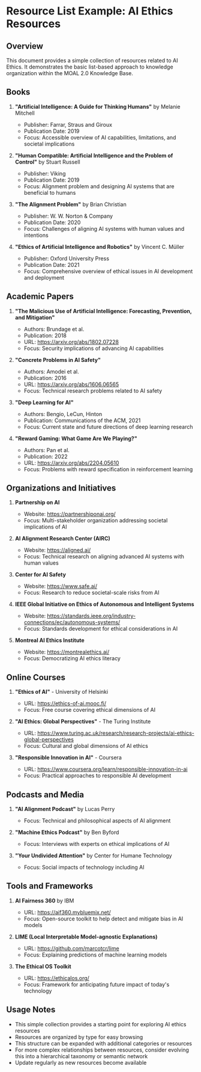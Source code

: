 # Resource List Example: AI Ethics Resources

## Overview
This document provides a simple collection of resources related to AI Ethics. It demonstrates the basic list-based approach to knowledge organization within the MOAL 2.0 Knowledge Base.

## Books

1. **"Artificial Intelligence: A Guide for Thinking Humans"** by Melanie Mitchell
   - Publisher: Farrar, Straus and Giroux
   - Publication Date: 2019
   - Focus: Accessible overview of AI capabilities, limitations, and societal implications

2. **"Human Compatible: Artificial Intelligence and the Problem of Control"** by Stuart Russell
   - Publisher: Viking
   - Publication Date: 2019
   - Focus: Alignment problem and designing AI systems that are beneficial to humans

3. **"The Alignment Problem"** by Brian Christian
   - Publisher: W. W. Norton & Company
   - Publication Date: 2020
   - Focus: Challenges of aligning AI systems with human values and intentions

4. **"Ethics of Artificial Intelligence and Robotics"** by Vincent C. Müller
   - Publisher: Oxford University Press
   - Publication Date: 2021
   - Focus: Comprehensive overview of ethical issues in AI development and deployment

## Academic Papers

1. **"The Malicious Use of Artificial Intelligence: Forecasting, Prevention, and Mitigation"**
   - Authors: Brundage et al.
   - Publication: 2018
   - URL: https://arxiv.org/abs/1802.07228
   - Focus: Security implications of advancing AI capabilities

2. **"Concrete Problems in AI Safety"**
   - Authors: Amodei et al.
   - Publication: 2016
   - URL: https://arxiv.org/abs/1606.06565
   - Focus: Technical research problems related to AI safety

3. **"Deep Learning for AI"**
   - Authors: Bengio, LeCun, Hinton
   - Publication: Communications of the ACM, 2021
   - Focus: Current state and future directions of deep learning research

4. **"Reward Gaming: What Game Are We Playing?"**
   - Authors: Pan et al.
   - Publication: 2022
   - URL: https://arxiv.org/abs/2204.05610
   - Focus: Problems with reward specification in reinforcement learning

## Organizations and Initiatives

1. **Partnership on AI**
   - Website: https://partnershiponai.org/
   - Focus: Multi-stakeholder organization addressing societal implications of AI

2. **AI Alignment Research Center (AIRC)**
   - Website: https://aligned.ai/
   - Focus: Technical research on aligning advanced AI systems with human values

3. **Center for AI Safety**
   - Website: https://www.safe.ai/
   - Focus: Research to reduce societal-scale risks from AI

4. **IEEE Global Initiative on Ethics of Autonomous and Intelligent Systems**
   - Website: https://standards.ieee.org/industry-connections/ec/autonomous-systems/
   - Focus: Standards development for ethical considerations in AI

5. **Montreal AI Ethics Institute**
   - Website: https://montrealethics.ai/
   - Focus: Democratizing AI ethics literacy

## Online Courses

1. **"Ethics of AI"** - University of Helsinki
   - URL: https://ethics-of-ai.mooc.fi/
   - Focus: Free course covering ethical dimensions of AI

2. **"AI Ethics: Global Perspectives"** - The Turing Institute
   - URL: https://www.turing.ac.uk/research/research-projects/ai-ethics-global-perspectives
   - Focus: Cultural and global dimensions of AI ethics

3. **"Responsible Innovation in AI"** - Coursera
   - URL: https://www.coursera.org/learn/responsible-innovation-in-ai
   - Focus: Practical approaches to responsible AI development

## Podcasts and Media

1. **"AI Alignment Podcast"** by Lucas Perry
   - Focus: Technical and philosophical aspects of AI alignment

2. **"Machine Ethics Podcast"** by Ben Byford
   - Focus: Interviews with experts on ethical implications of AI

3. **"Your Undivided Attention"** by Center for Humane Technology
   - Focus: Social impacts of technology including AI

## Tools and Frameworks

1. **AI Fairness 360** by IBM
   - URL: https://aif360.mybluemix.net/
   - Focus: Open-source toolkit to help detect and mitigate bias in AI models

2. **LIME (Local Interpretable Model-agnostic Explanations)**
   - URL: https://github.com/marcotcr/lime
   - Focus: Explaining predictions of machine learning models

3. **The Ethical OS Toolkit**
   - URL: https://ethicalos.org/
   - Focus: Framework for anticipating future impact of today's technology

## Usage Notes
- This simple collection provides a starting point for exploring AI ethics resources
- Resources are organized by type for easy browsing
- This structure can be expanded with additional categories or resources
- For more complex relationships between resources, consider evolving this into a hierarchical taxonomy or semantic network
- Update regularly as new resources become available
